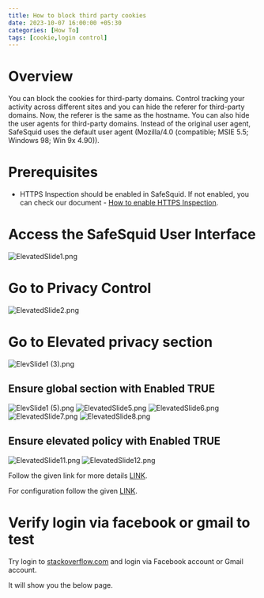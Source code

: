 ```yaml
---
title: How to block third party cookies
date: 2023-10-07 16:00:00 +05:30
categories: [How To]
tags: [cookie,login control]
---
```


# Overview

You can block the cookies for third-party domains. Control tracking your activity across different sites and you can hide the referer for third-party domains. Now, the referer is the same as the hostname. You can also hide the user agents for third-party domains. Instead of the original user agent, SafeSquid uses the default user agent (Mozilla/4.0 (compatible; MSIE 5.5; Windows 98; Win 9x 4.90)).

# Prerequisites

  * HTTPS Inspection should be enabled in SafeSquid. If not enabled, you can check our document - [How to enable HTTPS Inspection](#).

# Access the SafeSquid User Interface

![ElevatedSlide1.png](ElevatedSlide1.png)

# Go to Privacy Control

![ElevatedSlide2.png](ElevatedSlide2.png)

# Go to Elevated privacy section

![ElevSlide1 (3).png](ElevSlide1%20(3).png)

## Ensure global section with Enabled TRUE

![ElevSlide1 (5).png](ElevSlide1%20(5).png)
![ElevatedSlide5.png](ElevatedSlide5.png)
![ElevatedSlide6.png](ElevatedSlide6.png)
![ElevatedSlide7.png](ElevatedSlide7.png)
![ElevatedSlide8.png](ElevatedSlide8.png)

## Ensure elevated policy with Enabled TRUE

![ElevatedSlide11.png](ElevatedSlide11.png)
![ElevatedSlide12.png](ElevatedSlide12.png)

Follow the given link for more details [LINK](#).

For configuration follow the given [LINK](#).

# Verify login via facebook or gmail to test

Try login to [stackoverflow.com](#) and login via Facebook account or Gmail account.

It will show you the below page.
